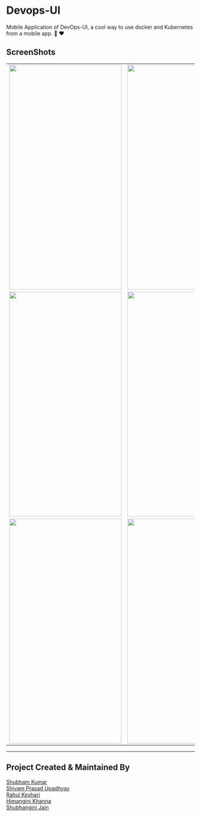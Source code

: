 # Devops-UI
Mobile Application of DevOps-UI, a cool way to use docker and Kubernetes from a mobile app. 🌼 ❤️


## ScreenShots
|                                                           |                                                           |
| --------------------------------------------------------- | --------------------------------------------------------- |
| <img src="https://github.com/ShubhanginiJainsj/Devops_UI-Flutter-/blob/master/Screenshots/1.jpg"  width="300" height="600"/> | <img src="https://github.com/ShubhanginiJainsj/Devops_UI-Flutter-/blob/master/Screenshots/2.jpg" width="300" height="600"/>  |
| <img src="https://github.com/ShubhanginiJainsj/Devops_UI-Flutter-/blob/master/Screenshots/3.jpg"  width="300" height="600"/> | <img src="https://github.com/ShubhanginiJainsj/Devops_UI-Flutter-/blob/master/Screenshots/4.jpg" width="300" height="600"/>  |
| <img src="https://github.com/ShubhanginiJainsj/Devops_UI-Flutter-/blob/master/Screenshots/5.jpg"  width="300" height="600"/> | <img src="https://github.com/ShubhanginiJainsj/Devops_UI-Flutter-/blob/master/Screenshots/9.jpg" width="300" height="600"/>  | <img src="https://github.com/ShubhanginiJainsj/Devops_UI-Flutter-/blob/master/Screenshots/7.jpg" width="300" height="600"/>  | <img src="https://github.com/ShubhanginiJainsj/Devops_UI-Flutter-/blob/master/Screenshots/8.jpg" width="300"/>  | <img src="https://github.com/ShubhanginiJainsj/Devops_UI-Flutter-/blob/master/Screenshots/9.jpg" width="300"/>  |<img src="https://github.com/ShubhanginiJainsj/Devops_UI-Flutter-/blob/master/Screenshots/10.jpg" width="300"/>  | <img src="https://github.com/ShubhanginiJainsj/Devops_UI-Flutter-/blob/master/Screenshots/11.jpg" width="300"/>  | <img src="https://github.com/ShubhanginiJainsj/Devops_UI-Flutter-/blob/master/Screenshots/12.jpg" width="300"/> | <img src="https://github.com/ShubhanginiJainsj/Devops_UI-Flutter-/blob/master/Screenshots/13.jpg" width="300"/>  |

---

## Project Created & Maintained By
<a href="https://www.linkedin.com/in/shubham-kumar-kashyap/"> Shubham Kumar</a> <br>
<a href="https://www.linkedin.com/in/shivam-prasad-upadhyay/"> Shivam Prasad Upadhyay</a> <br>
<a href="https://www.linkedin.com/in/rahul-keshari/"> Rahul Keshari </a> <br>
<a href="https://www.linkedin.com/in/himanginikhanna/"> Himangini Khanna</a> <br>
<a href="https://www.linkedin.com/in/shubhangini-jain/"> Shubhangini Jain</a> <br>

